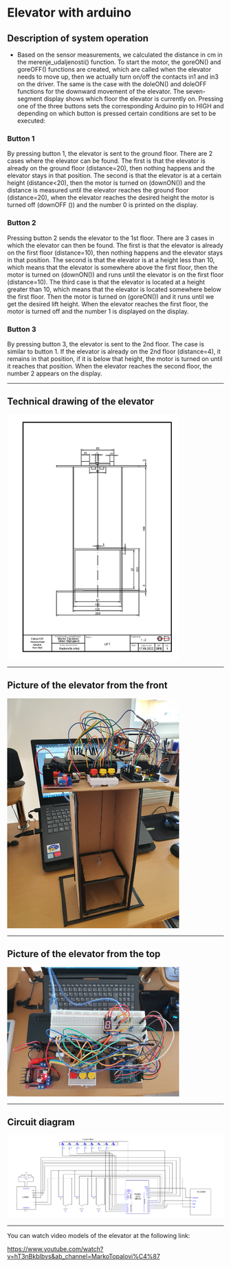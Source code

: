 # Elevator with arduino
## Description of system operation
* Based on the sensor measurements, we calculated the distance in cm in the merenje_udaljenosti() function. To start the motor, the goreON() and goreOFF() functions are created, which are called when the elevator needs to move up, then we actually turn on/off the contacts in1 and in3 on the driver. The same is the case with the doleON() and doleOFF functions for the downward movement of the elevator. The seven-segment display shows which floor the elevator is currently on. Pressing one of the three buttons sets the corresponding Arduino pin to HIGH and depending on which button is pressed certain conditions are set to be executed:

### Button 1

By pressing button 1, the elevator is sent to the ground floor. There are 2 cases where the elevator can be found. The first is that the elevator is already on the ground floor (distance=20), then nothing happens and the elevator stays in that position. The second is that the elevator is at a certain height (distance<20), then the motor is turned on (downON()) and the distance is measured until the elevator reaches the ground floor (distance=20), when the elevator reaches the desired height the motor is turned off (downOFF ()) and the number 0 is printed on the display.

### Button 2

Pressing button 2 sends the elevator to the 1st floor. There are 3 cases in which the elevator can then be found. The first is that the elevator is already on the first floor (distance=10), then nothing happens and the elevator stays in that position. The second is that the elevator is at a height less than 10, which means that the elevator is somewhere above the first floor, then the motor is turned on (downON()) and runs until the elevator is on the first floor (distance=10). The third case is that the elevator is located at a height greater than 10, which means that the elevator is located somewhere below the first floor. Then the motor is turned on (goreON()) and it runs until we get the desired lift height. When the elevator reaches the first floor, the motor is turned off and the number 1 is displayed on the display.

### Button 3

By pressing button 3, the elevator is sent to the 2nd floor. The case is similar to button 1. If the elevator is already on the 2nd floor (distance=4), it remains in that position, if it is below that height, the motor is turned on until it reaches that position. When the elevator reaches the second floor, the number 2 appears on the display.

---

##  Technical drawing of the elevator
<img src="./assets/Lift4.png" alt="drawing" width="400"/>

---

## Picture of the elevator from the front
<img src="./assets/elevator.jpg" alt="drawing" width="400"/>

---

## Picture of the elevator from the top
<img src="./assets/elevator_top.jpg" alt="drawing" width="400"/>

---

## Circuit diagram
<img src="./assets/kompletna sema projekta.png" alt="drawing" width="700"/>

---

You can watch video models of the elevator at the following link:

https://www.youtube.com/watch?v=hT3nBkbIbvs&ab_channel=MarkoTopalovi%C4%87